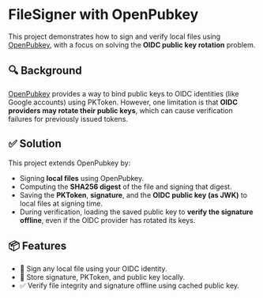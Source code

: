 # FileSigner with OpenPubkey

This project demonstrates how to sign and verify local files using [OpenPubkey](https://github.com/openpubkey/openpubkey), with a focus on solving the **OIDC public key rotation** problem.

## 🔍 Background

[OpenPubkey](https://github.com/openpubkey/openpubkey) provides a way to bind public keys to OIDC identities (like Google accounts) using PKToken. However, one limitation is that **OIDC providers may rotate their public keys**, which can cause verification failures for previously issued tokens.

## ✅ Solution

This project extends OpenPubkey by:

- Signing **local files** using OpenPubkey.
- Computing the **SHA256 digest** of the file and signing that digest.
- Saving the **PKToken**, **signature**, and the **OIDC public key (as JWK)** to local files at signing time.
- During verification, loading the saved public key to **verify the signature offline**, even if the OIDC provider has rotated its keys.

## 📦 Features

- 🔐 Sign any local file using your OIDC identity.
- 🧾 Store signature, PKToken, and public key locally.
- ✅ Verify file integrity and signature offline using cached public key.
